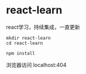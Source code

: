 # react-learn
react学习，持续集成，一直更新

```
mkdir react-learn
cd react-learn

npm install 
```
浏览器访问 localhost:404

